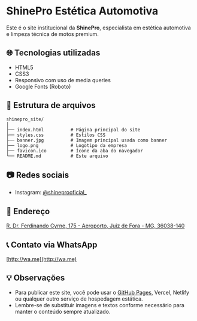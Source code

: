 
# ShinePro Estética Automotiva

Este é o site institucional da **ShinePro**, especialista em estética automotiva e limpeza técnica de motos premium.

## 🌐 Tecnologias utilizadas

- HTML5  
- CSS3  
- Responsivo com uso de media queries  
- Google Fonts (Roboto)

## 📁 Estrutura de arquivos

```
shinepro_site/
│
├── index.html          # Página principal do site
├── styles.css          # Estilos CSS
├── banner.jpg          # Imagem principal usada como banner
├── logo.png            # Logotipo da empresa
├── favicon.ico         # Ícone da aba do navegador
└── README.md           # Este arquivo
```

## 📷 Redes sociais

- Instagram: [@shineprooficial_](https://www.instagram.com/shineprooficial_/)

## 📍 Endereço

[R. Dr. Ferdinando Cyrne, 175 - Aeroporto, Juiz de Fora - MG, 36038-140](https://g.co/kgs/iTpshKM)

## 📞 Contato via WhatsApp

[http://wa.me](http://wa.me)

## 💡 Observações

- Para publicar este site, você pode usar o [GitHub Pages](https://pages.github.com/), Vercel, Netlify ou qualquer outro serviço de hospedagem estática.
- Lembre-se de substituir imagens e textos conforme necessário para manter o conteúdo sempre atualizado.
